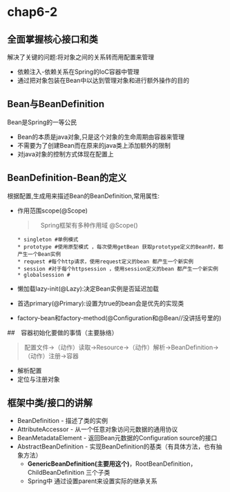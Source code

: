 # chap6-2
## 全面掌握核心接口和类
解决了关键的问题:将对象之间的关系转而用配置来管理
* 依赖注入-依赖关系在Spring的IoC容器中管理
* 通过把对象包装在Bean中以达到管理对象和进行额外操作的目的

## Bean与BeanDefinition
Bean是Spring的一等公民
* Bean的本质是java对象,只是这个对象的生命周期由容器来管理
* 不需要为了创建Bean而在原来的java类上添加额外的限制
* 对java对象的控制方式体现在配置上

## BeanDefinition-Bean的定义
根据配置,生成用来描述Bean的BeanDefinition,常用属性:
* 作用范围scope(@Scope)
    >　Spring框架有多种作用域 @Scope()
    
      * singleton #单例模式
      * prototype #使用原型模式 ，每次使用getBean 获取prototype定义的Bean时，都产生一个Bean实例
      * request #每个http请求，使用request定义的bean 都产生一个新实例
      * session #对于每个httpsession ，使用session定义的bean 都产生一个新实例
      * globalsession #
* 懒加载lazy-init(@Lazy):决定Bean实例是否延迟加载
* 首选primary(@Primary):设置为true的bean会是优先的实现类
* factory-bean和factory-method(@Configuration和@Bean//没讲括号里的)


##　容器初始化要做的事情（主要脉络）
> 配置文件->（动作）读取->Resource->（动作）解析->BeanDefinition->（动作）注册->容器

* 解析配置
* 定位与注册对象


## 框架中类/接口的讲解
* BeanDefinition - 描述了类的实例
* AttributeAccessor - 从一个任意对象访问元数据的通用协议
* BeanMetadataElement - 返回Bean元数据的Configuration source的接口
* AbstractBeanDefinition - 实现BeanDefinition的基类（有具体方法，也有抽象方法）
    * <b>GenericBeanDefinition(主要用这个)</b>，RootBeanDefinition，ChildBeanDefinition 三个子类
    * Spring中 通过设置parent来设置实际的继承关系
    

